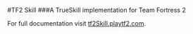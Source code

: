 #TF2 Skill
###A TrueSkill implementation for Team Fortress 2

For full documentation visit [tf2Skill.playtf2.com](http://tf2Skill.playtf2.com).